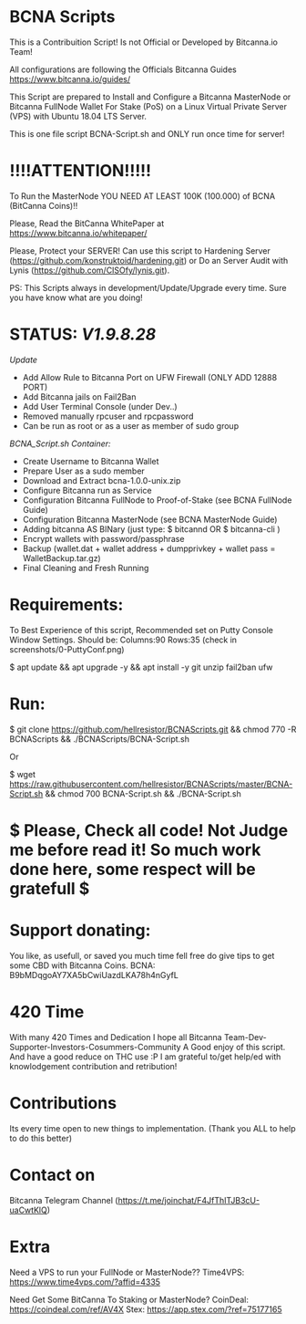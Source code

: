 # BCNA Scripts

This is a Contribuition Script! Is not Official or Developed by Bitcanna.io Team!

All configurations are following the Officials Bitcanna Guides <https://www.bitcanna.io/guides/> 

This Script are prepared to Install and Configure a Bitcanna MasterNode or Bitcanna FullNode Wallet For Stake (PoS) on a Linux Virtual Private Server (VPS) with Ubuntu 18.04 LTS Server.

This is one file script BCNA-Script.sh and ONLY run once time for server!

# !!!!ATTENTION!!!!!
To Run the MasterNode YOU NEED AT LEAST 100K (100.000) of BCNA (BitCanna Coins)!!

Please, Read the BitCanna WhitePaper at https://www.bitcanna.io/whitepaper/

Please, Protect your SERVER! Can use this script to Hardening Server (https://github.com/konstruktoid/hardening.git) or Do an Server Audit with Lynis (https://github.com/CISOfy/lynis.git).

PS: This Scripts always in development/Update/Upgrade every time. Sure you have know what are you doing!


# STATUS: *V1.9.8.28*
*Update*
 - Add Allow Rule to Bitcanna Port on UFW Firewall (ONLY ADD 12888 PORT)
 - Add Bitcanna jails on Fail2Ban
 - Add User Terminal Console (under Dev..)
 - Removed manually rpcuser and rpcpassword
 - Can be run as root or as a user as member of sudo group

*BCNA_Script.sh Container:*
 - Create Username to Bitcanna Wallet
 - Prepare User as a sudo member
 - Download and Extract bcna-1.0.0-unix.zip
 - Configure Bitcanna run as Service
 - Configuration Bitcanna FullNode to Proof-of-Stake (see BCNA FullNode Guide)
 - Configuration Bitcanna MasterNode (see BCNA MasterNode Guide)
 - Adding bitcanna AS BINary (just type: $ bitcannd OR $ bitcanna-cli )
 - Encrypt wallets with password/passphrase
 - Backup (wallet.dat + wallet address + dumpprivkey + wallet pass = WalletBackup.tar.gz)
 - Final Cleaning and Fresh Running

# Requirements: 

To Best Experience of this script, Recommended set on Putty Console Window Settings. Should be: Columns:90 Rows:35 (check in screenshots/0-PuttyConf.png)

$ apt update && apt upgrade -y && apt install -y git unzip fail2ban ufw

# Run:
$ git clone https://github.com/hellresistor/BCNAScripts.git && chmod 770 -R BCNAScripts && ./BCNAScripts/BCNA-Script.sh

Or

$ wget https://raw.githubusercontent.com/hellresistor/BCNAScripts/master/BCNA-Script.sh && chmod 700 BCNA-Script.sh  && ./BCNA-Script.sh

# $ Please, Check all code! Not Judge me before read it! So much work done here, some respect will be gratefull $
 
# Support donating:
You like, as usefull, or saved you much time
fell free do give tips to get some CBD with Bitcanna Coins.
BCNA:  B9bMDqgoAY7XA5bCwiUazdLKA78h4nGyfL

# 420 Time
With many 420 Times and Dedication
I hope all Bitcanna Team-Dev-Supporter-Investors-Cosummers-Community A Good enjoy of this script. And have a good reduce on THC use :P
I am grateful to/get help/ed with knowlodgement contribution and retribution!

# Contributions
Its every time open to new things to implementation. 
(Thank you ALL to help to do this better)

# Contact on
Bitcanna Telegram Channel (https://t.me/joinchat/F4JfThITJB3cU-uaCwtKlQ)

# Extra
 Need a VPS to run your FullNode or MasterNode?? 
Time4VPS: https://www.time4vps.com/?affid=4335

 Need Get Some BitCanna To Staking or MasterNode?
CoinDeal: https://coindeal.com/ref/AV4X
Stex: https://app.stex.com/?ref=75177165
